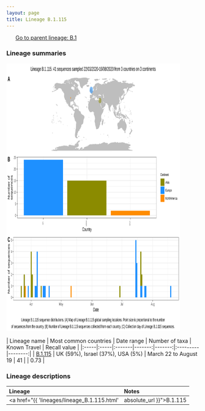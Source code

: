 ```yaml
---
layout: page
title: Lineage B.1.115
---
```




<p>
<ul class="actions small">
	 <a href="{{ 'lineages/lineage_B.1.html' | absolute_url }}" class="button special fit">Go to parent lineage: B.1</a>
</ul>
</p>
<h3> Lineage summaries</h3>

<img src="../assets/images/B.1.115.svg" alt="B.1.115 lineage summary figure" width="90%" height="700px" />


| Lineage name | Most common countries | Date range | Number of taxa | Known Travel | Recall value |
|:-----|:-----|:-------|-------:|-------:|:---------|--------:|
| <a href="{{ 'lineages/lineage_B.1.115.html' | absolute_url }}">B.1.115</a> | UK (59%), Israel (37%), USA (5%) | March 22 to August 19 | 41 |  | 0.73 |

<h3>Lineage descriptions</h3>

| Lineage | Notes |
|:-----|:-----|
| <a href="{{ 'lineages/lineage_B.1.115.html' | absolute_url }}">B.1.115</a> | Israel/ UK lineage |

